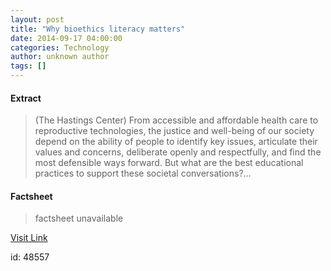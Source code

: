 ```yaml
---
layout: post
title: "Why bioethics literacy matters"
date: 2014-09-17 04:00:00
categories: Technology
author: unknown author
tags: []
---
```



#### Extract
>(The Hastings Center) From accessible and affordable health care to reproductive technologies, the justice and well-being of our society depend on the ability of people to identify key issues, articulate their values and concerns, deliberate openly and respectfully, and find the most defensible ways forward. But what are the best educational practices to support these societal conversations?...

#### Factsheet
>factsheet unavailable

[Visit Link](http://www.eurekalert.org/pub_releases/2014-09/thc-wbl091714.php)

id:   48557


